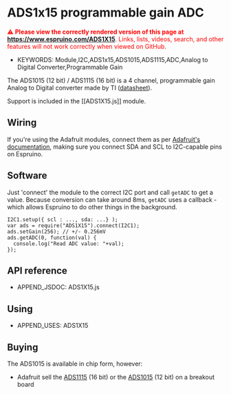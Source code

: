 <!--- Copyright (c) 2015 Gordon Williams, Pur3 Ltd. See the file LICENSE for copying permission. -->
ADS1x15 programmable gain ADC
==========================

<span style="color:red">:warning: **Please view the correctly rendered version of this page at https://www.espruino.com/ADS1X15**. Links, lists, videos, search, and other features will not work correctly when viewed on GitHub.</span>

* KEYWORDS: Module,I2C,ADS1x15,ADS1015,ADS1115,ADC,Analog to Digital Converter,Programmable Gain

The ADS1015 (12 bit) / ADS1115 (16 bit) is a 4 channel, programmable gain Analog to Digital converter made by TI ([datasheet](http://www.ti.com/lit/ds/symlink/ads1015-q1.pdf)).

Support is included in the [[ADS1X15.js]] module.

Wiring
------

If you're using the Adafruit modules, connect them as per [Adafruit's documentation](https://learn.adafruit.com/adafruit-4-channel-adc-breakouts/overview), making sure you connect SDA and SCL to I2C-capable pins on Espruino.

Software
-------

Just 'connect' the module to the correct I2C port and call `getADC` to get a value. Because conversion can take around 8ms, `getADC` uses a callback - which allows Espruino to do other things in the background.

```
I2C1.setup({ scl : ..., sda: ...} );
var ads = require("ADS1X15").connect(I2C1);
ads.setGain(256); // +/- 0.256mV
ads.getADC(0, function(val) {
  console.log("Read ADC value: "+val);
});
```

API reference
------------

* APPEND_JSDOC: ADS1X15.js

Using 
-----

* APPEND_USES: ADS1X15

Buying
-----

The ADS1015 is available in chip form, however:

* Adafruit sell  the [ADS1115](https://www.adafruit.com/products/1085) (16 bit) or the [ADS1015](https://www.adafruit.com/products/1083) (12 bit) on a breakout board
